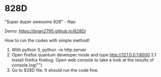 # 828D
"Super duper awesome 828" - Nao

Demo: https://brian2795.github.io/828D/

How to run the codes with simple method!
1. With python 3, python -m http.server
2. Open firefox quantum developer mode and type http://127.0.0.1:8000
2.1 Install firefox firebug. Open web console to take a look at the results of console.log("")
3. Go to 828D file. It should run the code fine. 